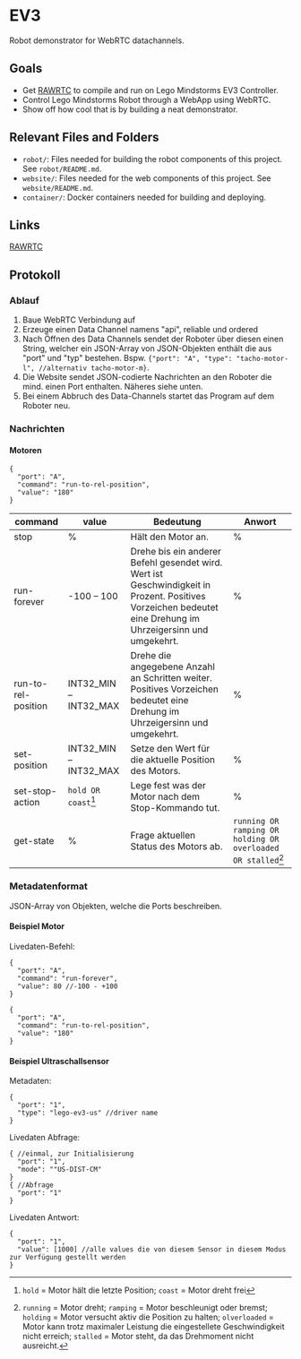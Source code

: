 # EV3 #

Robot demonstrator for WebRTC datachannels.

## Goals ##

  * Get [RAWRTC](https://github.com/rawrtc/rawrtc) to compile and run on Lego Mindstorms EV3 Controller.
  * Control Lego Mindstorms Robot through a WebApp using WebRTC.
  * Show off how cool that is by building a neat demonstrator.
  
## Relevant Files and Folders

- `robot/`: Files needed for building the robot components of this project. See `robot/README.md`.
- `website/`: Files needed for the web components of this project. See `website/README.md`.
- `container/`: Docker containers needed for building and deploying.

## Links ##

[RAWRTC](https://github.com/rawrtc/rawrtc)

## Protokoll

### Ablauf

1. Baue WebRTC Verbindung auf
2. Erzeuge einen Data Channel namens "api", reliable und ordered
3. Nach Öffnen des Data Channels sendet der Roboter über diesen einen String, welcher ein JSON-Array von JSON-Objekten enthält die aus "port" und "typ" bestehen. Bspw. `{"port": "A", "type": "tacho-motor-l", //alternativ tacho-motor-m}`.
4. Die Website sendet JSON-codierte Nachrichten an den Roboter die mind. einen Port enthalten. Näheres siehe unten.
5. Bei einem Abbruch des Data-Channels startet das Program auf dem Roboter neu.

### Nachrichten

#### Motoren

```
{
  "port": "A", 
  "command": "run-to-rel-position",
  "value": "180"
}

```

| command             | value                 | Bedeutung                                                                                                                                                   | Anwort                                                   |
|---------------------|-----------------------|-------------------------------------------------------------------------------------------------------------------------------------------------------------|----------------------------------------------------------|
| stop                | %                     | Hält den Motor an.                                                                                                                                          | %                                                        |
| run-forever         | -100 – 100            | Drehe bis ein anderer Befehl gesendet wird. Wert ist Geschwindigkeit in Prozent. Positives Vorzeichen bedeutet eine Drehung im Uhrzeigersinn und umgekehrt. | %                                                        |
| run-to-rel-position | INT32_MIN – INT32_MAX | Drehe die angegebene Anzahl an Schritten weiter. Positives Vorzeichen bedeutet eine Drehung im Uhrzeigersinn und umgekehrt.                                 | %                                                        |
| set-position        | INT32_MIN – INT32_MAX | Setze den Wert für die aktuelle Position des Motors.                                                                                                        | %                                                        |
| set-stop-action     | `hold OR coast`[^1]      | Lege fest was der Motor nach dem Stop-Kommando tut.                                                                                                         | %                                                        |
| get-state           | %                     | Frage aktuellen Status des Motors ab.                                                                                                                       | `running OR ramping OR holding OR overloaded OR stalled`[^2] |


### Metadatenformat

JSON-Array von Objekten, welche die Ports beschreiben. 

#### Beispiel Motor

Livedaten-Befehl:

```
{
  "port": "A",
  "command": "run-forever",
  "value": 80 //-100 - +100
}

{
  "port": "A", 
  "command": "run-to-rel-position",
  "value": "180"
}
```

#### Beispiel Ultraschallsensor

Metadaten:

```
{
  "port": "1",
  "type": "lego-ev3-us" //driver name
}
```

Livedaten Abfrage:

```
{ //einmal, zur Initialisierung
  "port": "1",
  "mode": ""US-DIST-CM"
}
{ //Abfrage
  "port": "1"
}
```

Livedaten Antwort:

```
{
  "port": "1",
  "value": [1000] //alle values die von diesem Sensor in diesem Modus zur Verfügung gestellt werden
}
```

[^1]: `hold` = Motor hält die letzte Position; `coast` = Motor dreht frei
[^2]:`running` = Motor dreht; `ramping` = Motor beschleunigt oder bremst; `holding` = Motor versucht aktiv die Position zu halten; `olverloaded` = Motor kann trotz maximaler Leistung die eingestellete Geschwindigkeit nicht erreich; `stalled` = Motor steht, da das Drehmoment nicht ausreicht.
